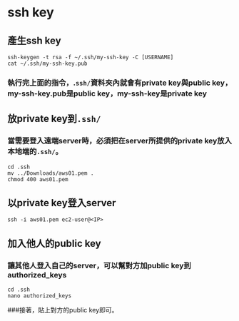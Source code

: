 # ssh key

## 產生ssh key

```
ssh-keygen -t rsa -f ~/.ssh/my-ssh-key -C [USERNAME]
cat ~/.ssh/my-ssh-key.pub
```
### 執行完上面的指令，.`ssh/`資料夾內就會有private key與public key，my-ssh-key.pub是public key，my-ssh-key是private key

## 放private key到`.ssh/`

### 當需要登入遠端server時，必須把在server所提供的private key放入本地端的`.ssh/`。

```
cd .ssh
mv ../Downloads/aws01.pem .
chmod 400 aws01.pem
```
## 以private key登入server

```
ssh -i aws01.pem ec2-user@<IP>
```

## 加入他人的public key

### 讓其他人登入自己的server，可以幫對方加public key到authorized_keys

```
cd .ssh
nano authorized_keys
```
###接著，貼上對方的public key即可。